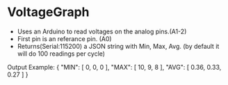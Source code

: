 # VoltageGraph

- Uses an Arduino to read voltages on the analog pins.(A1-2)
- First pin is an referance pin. (A0)
- Returns(Serial:115200) a JSON string with Min, Max, Avg. (by default it will do 100 readings per cycle) 

Output Example:
{
    "MIN": [
        0,
        0,
        0
    ],
    "MAX": [
        10,
        9,
        8
    ],
    "AVG": [
        0.36,
        0.33,
        0.27
    ] 
}
